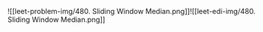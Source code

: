 
![[leet-problem-img/480. Sliding Window Median.png]]![[leet-edi-img/480. Sliding Window Median.png]]